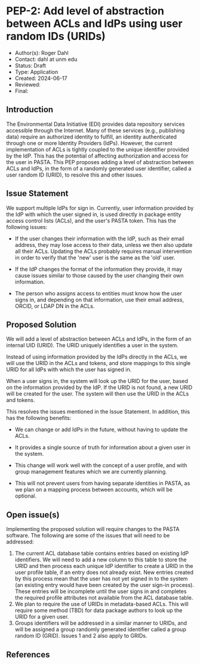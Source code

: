 # PEP-2: Add level of abstraction between ACLs and IdPs using user random IDs (URIDs)

- Author(s): Roger Dahl
- Contact: dahl at unm edu
- Status: Draft
- Type: Application
- Created: 2024-06-17
- Reviewed:
- Final:


## Introduction

The Environmental Data Initiative (EDI) provides data repository services accessible through the Internet. Many of these services (e.g., publishing data) require an authorized identity to fulfill, an identity authenticated through one or more Identity Providers (IdPs). However, the current implementation of ACLs is tightly coupled to the unique identifier provided by the IdP. This has the potential of affecting authorization and access for the user in PASTA. This PEP proposes adding a level of abstraction between ACLs and IdPs, in the form of a randomly generated user identifier, called a user random ID (URID), to resolve this and other issues.

## Issue Statement

We support multiple IdPs for sign in. Currently, user information provided by the IdP with which the user signed in, is used directly in package entity access control lists (ACLs), and the user's PASTA token. This has the following issues:

- If the user changes their information with the IdP, such as their email address, they may lose access to their data, unless we then also update all their ACLs. Updating the ACLs probably requires manual intervention in order to verify that the 'new' user is the same as the 'old' user.

- If the IdP changes the format of the information they provide, it may cause issues similar to those caused by the user changing their own information.

- The person who assigns access to entities must know how the user signs in, and depending on that information, use their email address, ORCID, or LDAP DN in the ACLs.

## Proposed Solution

We will add a level of abstraction between ACLs and IdPs, in the form of an internal UID (URID). The URID uniquely identifies a user in the system. 

Instead of using information provided by the IdPs directly in the ACLs, we will use the URID in the ACLs and tokens, and store mappings to this single URID for all IdPs with which the user has signed in.

When a user signs in, the system will look up the URID for the user, based on the information provided by the IdP. If the URID is not found, a new URID will be created for the user. The system will then use the URID in the ACLs and tokens.

This resolves the issues mentioned in the Issue Statement. In addition, this has the following benefits:

- We can change or add IdPs in the future, without having to update the ACLs.

- It provides a single source of truth for information about a given user in the system.

- This change will work well with the concept of a user profile, and with group management features which we are currently planning.

- This will not prevent users from having separate identities in PASTA, as we plan on a mapping process between accounts, which will be optional.


## Open issue(s)

Implementing the proposed solution will require changes to the PASTA software. The following are some of the issues that will need to be addressed:

1. The current ACL database table contains entries based on existing IdP identifiers. We will need to add a new column to this table to store the URID and then process each unique IdP identifier to create a URID in the user profile table, if an entry does not already exist. New entries created by this process mean that the user has not yet signed in to the system (an existing entry would have been created by the user sign-in process). These entries will be incomplete until the user signs in and completes the required profile attributes not available from the ACL database table.
2. We plan to require the use of URIDs in metadata-based ACLs. This will require some method (TBD) for data package authors to look up the URID for a given user. 
3. Groups identifiers will be addressed in a similar manner to URIDs, and will be assigned a group randomly generated identifier called a group random ID (GRID). Issues 1 and 2 also apply to GRIDs.


## References

